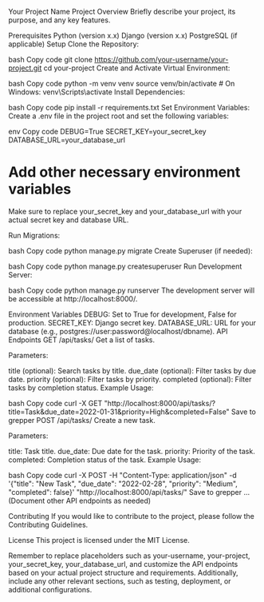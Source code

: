 Your Project Name
Project Overview
Briefly describe your project, its purpose, and any key features.

Prerequisites
Python (version x.x)
Django (version x.x)
PostgreSQL (if applicable)
Setup
Clone the Repository:

bash
Copy code
git clone https://github.com/your-username/your-project.git
cd your-project
Create and Activate Virtual Environment:

bash
Copy code
python -m venv venv
source venv/bin/activate  # On Windows: venv\Scripts\activate
Install Dependencies:

bash
Copy code
pip install -r requirements.txt
Set Environment Variables:
Create a .env file in the project root and set the following variables:

env
Copy code
DEBUG=True
SECRET_KEY=your_secret_key
DATABASE_URL=your_database_url
# Add other necessary environment variables
Make sure to replace your_secret_key and your_database_url with your actual secret key and database URL.

Run Migrations:

bash
Copy code
python manage.py migrate
Create Superuser (if needed):

bash
Copy code
python manage.py createsuperuser
Run Development Server:

bash
Copy code
python manage.py runserver
The development server will be accessible at http://localhost:8000/.

Environment Variables
DEBUG: Set to True for development, False for production.
SECRET_KEY: Django secret key.
DATABASE_URL: URL for your database (e.g., postgres://user:password@localhost/dbname).
API Endpoints
GET /api/tasks/
Get a list of tasks.

Parameters:

title (optional): Search tasks by title.
due_date (optional): Filter tasks by due date.
priority (optional): Filter tasks by priority.
completed (optional): Filter tasks by completion status.
Example Usage:

bash
Copy code
curl -X GET "http://localhost:8000/api/tasks/?title=Task&due_date=2022-01-31&priority=High&completed=False"
Save to grepper
POST /api/tasks/
Create a new task.

Parameters:

title: Task title.
due_date: Due date for the task.
priority: Priority of the task.
completed: Completion status of the task.
Example Usage:

bash
Copy code
curl -X POST -H "Content-Type: application/json" -d '{"title": "New Task", "due_date": "2022-02-28", "priority": "Medium", "completed": false}' "http://localhost:8000/api/tasks/"
Save to grepper
... (Document other API endpoints as needed)

Contributing
If you would like to contribute to the project, please follow the Contributing Guidelines.

License
This project is licensed under the MIT License.

Remember to replace placeholders such as your-username, your-project, your_secret_key, your_database_url, and customize the API endpoints based on your actual project structure and requirements. Additionally, include any other relevant sections, such as testing, deployment, or additional configurations.
